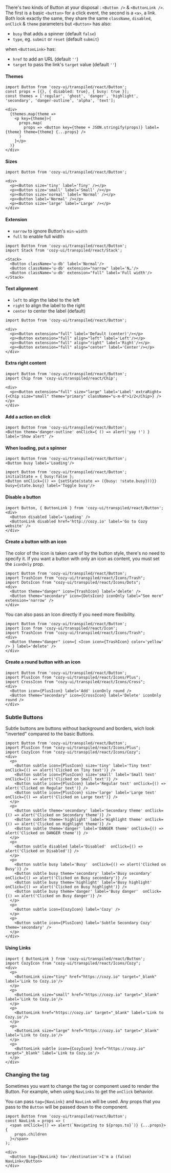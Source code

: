There's two kinds of Button at your disposal : `<Button />` & `<ButtonLink />`.
The first is a basic `<button>` for a click event, the second is a `<a>`, a link.
Both look exactly the same, they share the same `className`, `disabled`, `onClick` & `theme` parameters but `<Button>` has also:

* `busy` that adds a spinner (default `false`)
* `type`, eg. `submit` or `reset` (default `submit`)

when `<ButtonLink>` has:

* `href` to add an URL (default `''`)
* `target` to pass the link's `target` value (default `''`)

#### Themes

```
import Button from 'cozy-ui/transpiled/react/Button';
const props = [{}, { disabled: true}, { busy: true }];
const themes = ['regular', 'ghost', 'danger', 'highlight', 'secondary', 'danger-outline', 'alpha', 'text'];

<div>
  {themes.map(theme =>
    <p key={theme}>{
      props.map(
        props => <Button key={theme + JSON.stringify(props)} label={theme} theme={theme} {...props} />
      )
    }</p>
  )}
</div>
```

#### Sizes

```
import Button from 'cozy-ui/transpiled/react/Button';

<div>
  <p><Button size='tiny' label='Tiny' /></p>
  <p><Button size='small' label='Small' /></p>
  <p><Button size='normal' label='Normal' /></p>
  <p><Button label='Normal' /></p>
  <p><Button size='large' label='Large' /></p>
</div>
```

#### Extension

* `narrow` to ignore Button's `min-width`
* `full` to enable full width

```
import Button from 'cozy-ui/transpiled/react/Button';
import Stack from 'cozy-ui/transpiled/react/Stack';

<Stack>
  <Button className='u-db' label='Normal'/>
  <Button className='u-db' extension="narrow" label='N…'/>
  <Button className='u-db' extension="full" label='Full width'/>
</Stack>
```

#### Text alignment

* `left` to align the label to the left
* `right` to align the label to the right
* `center` to center the label (default)

```
import Button from 'cozy-ui/transpiled/react/Button';

<div>
  <p><Button extension="full" label='Default (center)'/></p>
  <p><Button extension="full" align="left" label='Left'/></p>
  <p><Button extension="full" align="right" label='Right'/></p>
  <p><Button extension="full" align="center" label='Center'/></p>
</div>
```

#### Extra right content

```
import Button from 'cozy-ui/transpiled/react/Button';
import Chip from 'cozy-ui/transpiled/react/Chip';

<div>
  <p><Button extension="full" size="large" label='Label' extraRight={<Chip size="small" theme="primary" className="u-m-0">1/2</Chip>} /></p>
</div>
```

#### Add a action on click

```
import Button from 'cozy-ui/transpiled/react/Button';
<Button theme='danger-outline' onClick={ () => alert('yay !') } label='Show alert' />
```

#### When loading, put a spinner

```
import Button from 'cozy-ui/transpiled/react/Button';
<Button busy label='Loading'/>
```

```
import Button from 'cozy-ui/transpiled/react/Button';
initialState = { busy:false };
<Button onClick={() => {setState(state => ({busy: !state.busy}))}} busy={state.busy} label='Toggle busy'/>
```

#### Disable a button

```
import Button, { ButtonLink } from 'cozy-ui/transpiled/react/Button';
<div>
  <Button disabled label='Loading' />
  <ButtonLink disabled href='http://cozy.io' label='Go to Cozy website' />
</div>
```

#### Create a button with an icon

The color of the icon is taken care of by the button style, there's no need to specify it.
If you want a button with only an icon as content, you must set the `iconOnly` prop.

```
import Button from 'cozy-ui/transpiled/react/Button';
import TrashIcon from "cozy-ui/transpiled/react/Icons/Trash";
import DotsIcon from "cozy-ui/transpiled/react/Icons/Dots";
<div>
  <Button theme="danger" icon={TrashIcon} label='delete' />
  <Button theme="secondary" icon={DotsIcon} iconOnly label="See more" extension='narrow' />
</div>
```

You can also pass an Icon directly if you need more flexibility.

```
import Button from 'cozy-ui/transpiled/react/Button';
import Icon from 'cozy-ui/transpiled/react/Icon';
import TrashIcon from "cozy-ui/transpiled/react/Icons/Trash";
<div>
  <Button theme="danger" icon={ <Icon icon={TrashIcon} color='yellow' /> } label='delete' />
</div>
```

#### Create a round button with an icon

```
import Button from 'cozy-ui/transpiled/react/Button';
import PlusIcon from "cozy-ui/transpiled/react/Icons/Plus";
import CrossIcon from "cozy-ui/transpiled/react/Icons/Cross";
<div>
  <Button icon={PlusIcon} label='Add' iconOnly round />
  <Button theme="secondary" icon={CrossIcon} label='Delete' iconOnly round />
</div>
```

### Subtle Buttons

Subtle buttons are buttons without background and borders, wich look "inverted" compared to the basic Buttons.

```
import Button from 'cozy-ui/transpiled/react/Button';
import PlusIcon from "cozy-ui/transpiled/react/Icons/Plus";
import CozyIcon from "cozy-ui/transpiled/react/Icons/Cozy";
<div>
  <p>
    <Button subtle icon={PlusIcon} size='tiny' label='Tiny text' onClick={() => alert('Clicked on Tiny text')} />
    <Button subtle icon={PlusIcon} size='small' label='Small text' onClick={() => alert('Clicked on Small text')} />
    <Button subtle icon={PlusIcon} label='Regular text' onClick={() => alert('Clicked on Regular text')} />
    <Button subtle icon={PlusIcon} size='large' label='Large text' onClick={() => alert('Clicked on Large text')} />
  </p>
  <p>
    <Button subtle theme='secondary' label='Secondary theme' onClick={() => alert('Clicked on Secondary theme')} />
    <Button subtle theme='highlight' label='Highlight theme' onClick={() => alert('Clicked on Highlight theme')} />
    <Button subtle theme='danger' label='DANGER theme' onClick={() => alert('Clicked on DANGER theme')} />
  </p>
  <p>
    <Button subtle disabled label='Disabled'  onClick={() => alert('Clicked on Disabled')} />
  </p>
  <p>
    <Button subtle busy label='Busy'  onClick={() => alert('Clicked on Busy')} />
    <Button subtle busy theme='secondary' label='Busy secondary'  onClick={() => alert('Clicked on Busy secondary')} />
    <Button subtle busy theme='highlight' label='Busy highlight'  onClick={() => alert('Clicked on Busy highlight')} />
    <Button subtle busy theme='danger' label='Busy danger'  onClick={() => alert('Clicked on Busy danger')} />
  </p>
  <p>
    <Button subtle icon={CozyIcon} label='Cozy' />
  </p>
  <p>
    <Button subtle icon={PlusIcon} label='Subtle Secondary Cozy' theme='secondary' />
  </p>
</div>
```

#### Using Links

```
import { ButtonLink } from 'cozy-ui/transpiled/react/Button';
import CozyIcon from "cozy-ui/transpiled/react/Icons/Cozy";
<div>
  <p>
    <ButtonLink size="tiny" href="https://cozy.io" target="_blank" label='Link to Cozy.io'/>
  </p>
  <p>
    <ButtonLink size="small" href="https://cozy.io" target="_blank" label='Link to Cozy.io'/>
  </p>
  <p>
    <ButtonLink href="https://cozy.io" target="_blank" label='Link to Cozy.io'/>
  </p>
  <p>
    <ButtonLink size="large" href="https://cozy.io" target="_blank" label='Link to Cozy.io'/>
  </p>
  <p>
    <ButtonLink subtle icon={CozyIcon} href="https://cozy.io" target="_blank" label='Link to Cozy.io'/>
  </p>
</div>
```

### Changing the tag

Sometimes you want to change the tag or component used to render the Button. For example, when using `NavLinks` to get the `onClick` behavior.

You can pass `tag={NavLink}` and `NavLink` will be used. Any props that you
pass to the `Button` will be passed down to the component.

```
import Button from 'cozy-ui/transpiled/react/Button';
const NavLink = props => (
  <span onClick={() => alert(`Navigating to ${props.to}`)} {...props}>{
    props.children
  }</span>
);

<div>
  <Button tag={NavLink} to='/destination'>I'm a (false) NavLink</Button>
</div>
```
